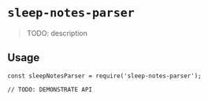 # `sleep-notes-parser`

> TODO: description

## Usage

```
const sleepNotesParser = require('sleep-notes-parser');

// TODO: DEMONSTRATE API
```

